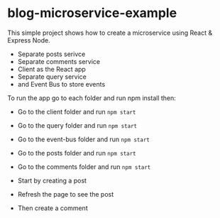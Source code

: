 # blog-microservice-example

This simple project shows how to create a microservice using React & Express Node.

* Separate posts serivce
* Separate comments service
* Client as the React app
* Separate query service
* and Event Bus to store events

To run the app go to each folder and run npm install then:
* Go to the client folder and run `npm start`
* Go to the query folder and run `npm start`
* Go to the event-bus folder and run `npm start`
* Go to the posts folder and run `npm start`
* Go to the comments folder and run `npm start`


* Start by creating a post
* Refresh the page to see the post
* Then create a comment
